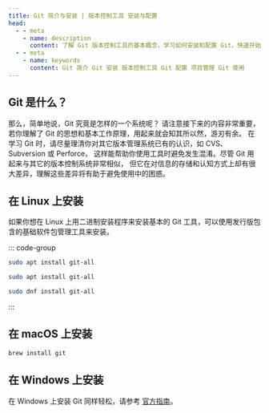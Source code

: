 ```yaml
---
title: Git 简介与安装 | 版本控制工具 安装与配置
head:
  - - meta
    - name: description
      content: 了解 Git 版本控制工具的基本概念，学习如何安装和配置 Git，快速开始项目管理。
  - - meta
    - name: keywords
      content: Git 简介 Git 安装 版本控制工具 Git 配置 项目管理 Git 使用
---
```


## Git 是什么？

那么，简单地说，Git 究竟是怎样的一个系统呢？ 请注意接下来的内容非常重要，若你理解了 Git 的思想和基本工作原理，用起来就会知其所以然，游刃有余。 在学习 Git 时，请尽量理清你对其它版本管理系统已有的认识，如 CVS、Subversion 或 Perforce， 这样能帮助你使用工具时避免发生混淆。尽管 Git 用起来与其它的版本控制系统非常相似， 但它在对信息的存储和认知方式上却有很大差异，理解这些差异将有助于避免使用中的困惑。

## 在 Linux 上安装

如果你想在 Linux 上用二进制安装程序来安装基本的 Git 工具，可以使用发行版包含的基础软件包管理工具来安装。

::: code-group

```sh [Debian]
sudo apt install git-all
```

```sh [ubuntu]
sudo apt install git-all
```

```sh [Fedora/RHEL/CentOS]
sudo dnf install git-all
```

:::

## 在 macOS 上安装

```sh
brew install git
```

## 在 Windows 上安装

在 Windows 上安装 Git 同样轻松，请参考 [官方指南](https://git-scm.com/download/win)。
